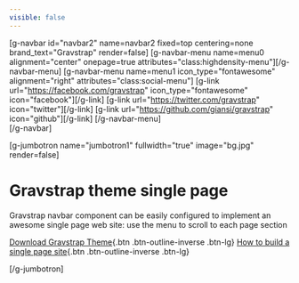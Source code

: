 ```yaml
---
visible: false
---
```

[g-navbar id="navbar2" name=navbar2 fixed=top centering=none brand_text="Gravstrap" render=false]
    [g-navbar-menu name=menu0 alignment="center" onepage=true attributes="class:highdensity-menu"][/g-navbar-menu]
    [g-navbar-menu name=menu1 icon_type="fontawesome" alignment="right" attributes="class:social-menu"]
        [g-link url="https://facebook.com/gravstrap" icon_type="fontawesome" icon="facebook"][/g-link]
        [g-link url="https://twitter.com/gravstrap" icon="twitter"][/g-link]
        [g-link url="https://github.com/giansi/gravstrap" icon="github"][/g-link]
    [/g-navbar-menu]    
[/g-navbar]

[g-jumbotron name="jumbotron1" fullwidth="true" image="bg.jpg" render=false]
# Gravstrap theme single page

Gravstrap navbar component can be easily configured to implement an awesome single page web site: use the menu to scroll to each page section

[Download Gravstrap Theme](http://diblas.net/themes/gravstrap-theme-helps-to-start-a-new-grav-cms-site-with-bootstrap-support/how-to-install-gravstrap-theme){.btn .btn-outline-inverse .btn-lg}
[How to build a single page site](http://diblas.net/themes/gravstrap-theme-helps-to-start-a-new-grav-cms-site-with-bootstrap-support/build-single-site-page-with-gravstrap-theme){.btn .btn-outline-inverse .btn-lg}

[/g-jumbotron]